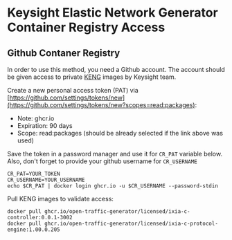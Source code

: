 # Keysight Elastic Network Generator Container Registry Access

## Github Contaner Registry

In order to use this method, you need a Github account. The account should be given access to private [KENG](https://www.keysight.com/us/en/products/network-test/protocol-load-test/keysight-elastic-network-generator.html) images by Keysight team.

Create a new personal access token (PAT) via [https://github.com/settings/tokens/new](https://github.com/settings/tokens/new?scopes=read:packages):

* Note: ghcr.io
* Expiration: 90 days
* Scope: read:packages (should be already selected if the link above was used)

Save the token in a password manager and use it for `CR_PAT` variable below. Also, don't forget to provide your github username for `CR_USERNAME`

```Shell
CR_PAT=YOUR_TOKEN
CR_USERNAME=YOUR_USERNAME
echo $CR_PAT | docker login ghcr.io -u $CR_USERNAME --password-stdin
```

Pull KENG images to validate access:

```Shell
docker pull ghcr.io/open-traffic-generator/licensed/ixia-c-controller:0.0.1-3002
docker pull ghcr.io/open-traffic-generator/licensed/ixia-c-protocol-engine:1.00.0.205
```

